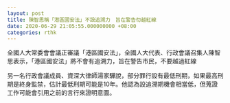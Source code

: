 ```yaml
---
layout: post
title: 陳智思稱「港區國安法」不設追溯力　旨在警告勿越紅線
date: 2020-06-29 21:05:55.000000000 +08:00
categories: rthk
---
```


全國人大常委會會議正審議「港區國安法」，全國人大代表、行政會議召集人陳智思表示，「港區國安法」將不會有追溯力，旨在警告市民，不要越過紅線

另一名行政會議成員、資深大律師湯家驊說，部分罪行設有最低刑期，如果最高刑期是終身監禁，估計最低刑期可能是10年。他認為設追溯期機會相當低，但蒐證工作可能會引用之前的言行來證明意圖。
